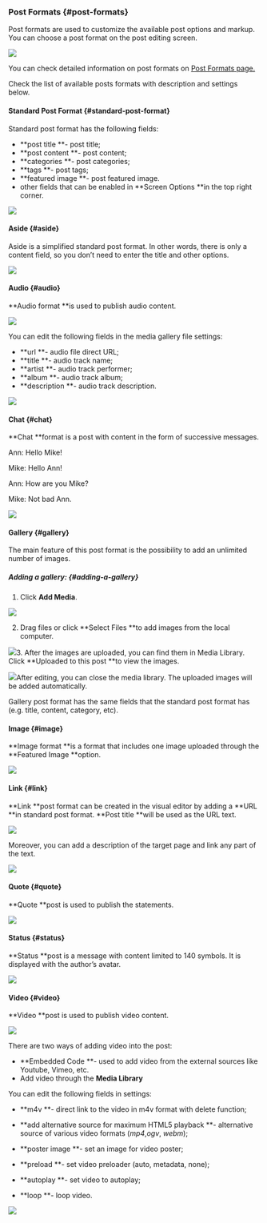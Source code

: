 ### Post Formats {#post-formats}

Post formats are used to customize the available post options and markup. You can choose a post format on the post editing screen.

![](/assets/22222import.png)



You can check detailed information on post formats on [Post Formats page.](https://codex.wordpress.org/Post_Formats)

Check the list of available posts formats with description and settings below.

#### Standard Post Format {#standard-post-format}

Standard post format has the following fields:

* **post title **- post title;
* **post content **- post content;
* **categories **- post categories;
* **tags **- post tags;
* **featured image **- post featured image.
* other fields that can be enabled in **Screen Options **in the top right corner.

![](/assets/4242import.png)

#### Aside {#aside}



Aside is a simplified standard post format. In other words, there is only a content field, so you don’t need to enter the title and other options.

![](/assets/278import.png)

#### Audio {#audio}

**Audio format **is used to publish audio content.

![](/assets/23636import.png)

You can edit the following fields in the media gallery file settings:

* **url **- audio file direct URL;
* **title **- audio track name;
* **artist **- audio track performer;
* **album **- audio track album;
* **description **- audio track description.

![](/assets/4245import.png)

#### Chat {#chat}

**Chat **format is a post with content in the form of successive messages.

Ann: Hello Mike!

Mike: Hello Ann!

Ann: How are you Mike?

Mike: Not bad Ann.

![](/assets/518import.png)

#### Gallery {#gallery}

The main feature of this post format is the possibility to add an unlimited number of images.

##### Adding a gallery: {#adding-a-gallery}

1. Click **Add Media**.

![](/assets/67281import.png)

2. Drag files or click **Select Files **to add images from the local computer.

![](/assets/315351372import.png)3. After the images are uploaded, you can find them in Media Library. Click **Uploaded to this post **to view the images.

![](/assets/6541340import.png)After editing, you can close the media library. The uploaded images will be added automatically.

Gallery post format has the same fields that the standard post format has \(e.g. title, content, category, etc\).

#### Image {#image}

**Image format **is a format that includes one image uploaded through the **Featured Image **option.

![](/assets/524236import.png)

#### Link {#link}

**Link **post format can be created in the visual editor by adding a **URL **in standard post format. **Post title **will be used as the URL text.

![](/assets/41896import.png)

Moreover, you can add a description of the target page and link any part of the text.

![](/assets/35131import.png)

#### Quote {#quote}

**Quote **post is used to publish the statements.

![](/assets/152490import.png)

#### Status {#status}

**Status **post is a message with content limited to 140 symbols. It is displayed with the author’s avatar.

![](/assets/424214import.png)

#### Video {#video}

**Video **post is used to publish video content.

![](/assets/747mport.png)

There are two ways of adding video into the post:

* **Embedded Code **- used to add video from the external sources like Youtube, Vimeo, etc.
* Add video through the **Media Library**

You can edit the following fields in settings:

* **m4v **- direct link to the video in m4v format with delete function;
* **add alternative source for maximum HTML5 playback **- alternative source of various video formats \(_mp4_,_ogv_,
  _webm_\);

* **poster image **- set an image for video poster;
* **preload **- set video preloader \(auto, metadata, none\);
* **autoplay **- set video to autoplay;
* **loop **- loop video.

![](/assets/428import.png)



